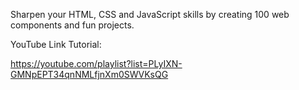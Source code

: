 Sharpen your HTML, CSS and JavaScript skills by creating 100 web components and fun projects.

YouTube Link Tutorial:

https://youtube.com/playlist?list=PLyIXN-GMNpEPT34qnNMLfjnXm0SWVKsQG
